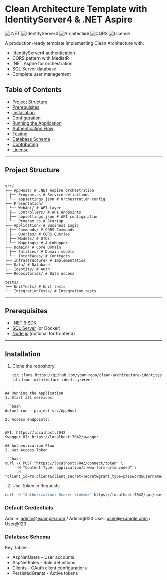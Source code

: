 # Clean Architecture Template with IdentityServer4 & .NET Aspire

![.NET](https://img.shields.io/badge/.NET-9.0-blue)
![IdentityServer4](https://img.shields.io/badge/IdentityServer-4-lightgrey)
![Architecture](https://img.shields.io/badge/Architecture-Clean%20Architecture-green)
![CQRS](https://img.shields.io/badge/Pattern-CQRS-orange)
![License](https://img.shields.io/badge/License-MIT-brightgreen)

A production-ready template implementing Clean Architecture with:
- IdentityServer4 authentication
- CQRS pattern with MediatR  
- .NET Aspire for orchestration
- SQL Server database
- Complete user management

## Table of Contents
- [Project Structure](#project-structure)
- [Prerequisites](#prerequisites)
- [Installation](#installation)
- [Configuration](#configuration)
- [Running the Application](#running-the-application)
- [Authentication Flow](#authentication-flow)
- [Testing](#testing)
- [Database Schema](#database-schema)
- [Contributing](#contributing)
- [License](#license)

---

## Project Structure
<pre lang="text"><code>
src/
├── AppHost/ # .NET Aspire orchestration
│ ├── Program.cs # Service definitions
│ └── appsettings.json # Orchestration config
├── Presentation/
│ └── WebApi/ # API Layer
│ ├── Controllers/ # API endpoints
│ ├── appsettings.json # API configuration
│ └── Program.cs # Startup
├── Application/ # Business Logic
│ ├── Commands/ # CQRS Commands
│ ├── Queries/ # CQRS Queries
│ ├── Models/ # DTOs
│ └── Mappings/ # AutoMapper
├── Domain/ # Core Domain
│ ├── Entities/ # Domain models
│ └── Interfaces/ # Contracts
└── Infrastructure/ # Implementation
├── Data/ # Database
├── Identity/ # Auth
└── Repositories/ # Data access

tests/
├── UnitTests/ # Unit tests
└── IntegrationTests/ # Integration tests
</code></pre>

---

## Prerequisites

- [.NET 9 SDK](https://dotnet.microsoft.com/download)
- [SQL Server](https://www.microsoft.com/sql-server) (or Docker)
- [Node.js](https://nodejs.org/) (optional for frontend)

---

## Installation

1. Clone the repository:
   ```bash
   git clone https://github.com/your-repo/clean-architecture-identityserver.git
   cd clean-architecture-identityserver
```

## Running the Application
1. Start all services:

```bash
dotnet run --project src/AppHost

2. Access endpoints:


API: https://localhost:7042
Swagger UI: https://localhost:7042/swagger

## Authentication Flow
1. Get Access Token

```bash
curl -X POST "https://localhost:7042/connect/token" \
     -H "Content-Type: application/x-www-form-urlencoded" \
     -d "client_id=ro.client&client_secret=secret&grant_type=password&username=admin@example.com&password=Admin@123&scope=api1"
```

2. Use Token in Requests

```bash
curl -H "Authorization: Bearer <token>" https://localhost:7042/api/users
```

### Default Credentials
Admin: admin@example.com / Admin@123
User: user@example.com / User@123

### Database Schema
Key Tables:

- AspNetUsers - User accounts
- AspNetRoles - Role definitions
- Clients - OAuth client configurations
- PersistedGrants - Active tokens
